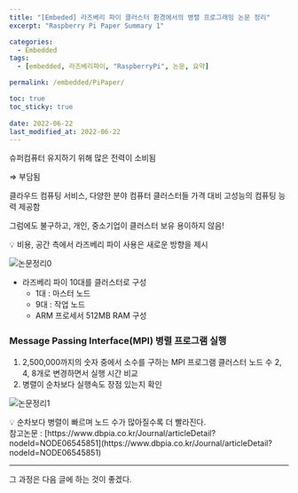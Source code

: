 ```yaml
---
title: "[Embeded] 라즈베리 파이 클러스터 환경에서의 병렬 프로그래밍 논문 정리"
excerpt: "Raspberry Pi Paper Summary 1"

categories:
  - Embedded
tags:
  - [embedded, 라즈베리파이, "RaspberryPi", 논문, 요약]

permalink: /embedded/PiPaper/

toc: true
toc_sticky: true
 
date: 2022-06-22
last_modified_at: 2022-06-22
---
```


슈퍼컴퓨터 유지하기 위해 많은 전력이 소비됨

⇒ 부담됨

클라우드 컴퓨팅 서비스, 다양한 분야 컴퓨터 클러스터들 가격 대비 고성능의 컴퓨팅 능력 제공함

그럼에도 불구하고, 개인, 중소기업이 클러스터 보유 용이하지 않음!

<aside>
💡 비용, 공간 측에서 라즈베리 파이 사용은 새로운 방향을 제시

</aside>

![논문정리0](https://jsw6701.github.io/assets/images/posts_img/논문정리0.png)

- 라즈베리 파이 10대를 클러스터로 구성
    - 1대 : 마스터 노드
    - 9대 : 작업 노드
    - ARM 프로세서 512MB RAM 구성


### Message Passing Interface(MPI) 병렬 프로그램 실행

1. 2,500,000까지의 숫자 중에서 소수를 구하는 MPI 프로그램 클러스터 노드 수 2, 4, 8개로 변경하면서 실행 시간 비교
2. 병렬이 순차보다 실행속도 장점 있는지 확인

![논문정리1](https://jsw6701.github.io/assets/images/posts_img/논문정리1.png)

<aside>
💡 순차보다 병렬이 빠르며 노드 수가 많아질수록 더 빨라진다.

</aside>
참고논문 : [https://www.dbpia.co.kr/Journal/articleDetail?nodeId=NODE06545851](https://www.dbpia.co.kr/Journal/articleDetail?nodeId=NODE06545851)

---
그 과정은 다음 글에 하는 것이 좋겠다.
